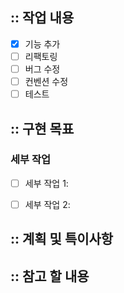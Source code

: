 ## :: 작업 내용

- [x] 기능 추가
- [ ] 리팩토링
- [ ] 버그 수정
- [ ] 컨벤션 수정
- [ ] 테스트

## :: 구현 목표

<!-- 
[ 새로운 작업에 대한 명확하고 간결하게 설명을 작성한다.]
[이 기능을 통해 해결하고자 하는 동기나 문제를 설명. ex)프로젝트나 사용자에게 어떤 이점이 있는가?]
[새 기능을 구현하는 방법에 대한 구체적인 아이디어가 있다면 이곳에 작성한다.]

-->

### 세부 작업

- [ ] 세부 작업 1: <!-- 작업에 대한 상세한 설명 -->
- [ ] 세부 작업 2: <!-- 작업에 대한 상세한 설명 -->



## :: 계획 및 특이사항

<!--
[ 작업 계획 및 특이사항을 작성 한다.]
[이 작업이 완료된 것으로 간주되기 위해 충족되어야 하는 기준을 정의한다.]
- [ ] todo 1
- [ ] todo 2
-->

## :: 참고 할 내용
<!-- 
[해당 작업을 이해하는 데 도움이 될 수 있는 추가 컨텍스트나 정보를 작성한다.]
 -->
